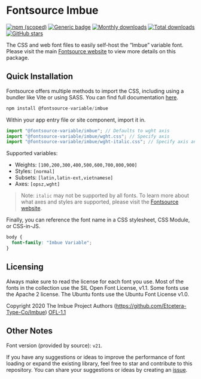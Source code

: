 # Fontsource Imbue

[![npm (scoped)](https://img.shields.io/npm/v/@fontsource-variable/imbue?color=brightgreen)](https://www.npmjs.com/package/@fontsource-variable/imbue) [![Generic badge](https://img.shields.io/badge/fontsource-passing-brightgreen)](https://github.com/fontsource/fontsource) [![Monthly downloads](https://badgen.net/npm/dm/@fontsource-variable/imbue)](https://github.com/fontsource/fontsource) [![Total downloads](https://badgen.net/npm/dt/@fontsource-variable/imbue)](https://github.com/fontsource/fontsource) [![GitHub stars](https://img.shields.io/github/stars/fontsource/fontsource.svg?style=social&label=Star)](https://github.com/fontsource/fontsource/stargazers)

The CSS and web font files to easily self-host the “Imbue” variable font. Please visit the main [Fontsource website](https://fontsource.org/fonts/imbue) to view more details on this package.

## Quick Installation

Fontsource offers multiple methods to import the CSS, including using a bundler like Vite or using SASS. You can find full documentation [here](https://fontsource.org/docs/getting-started/introduction).

```javascript
npm install @fontsource-variable/imbue
```

Within your app entry file or site component, import it in.

```javascript
import "@fontsource-variable/imbue"; // Defaults to wght axis
import "@fontsource-variable/imbue/wght.css"; // Specify axis
import "@fontsource-variable/imbue/wght-italic.css"; // Specify axis and style
```

Supported variables:
- Weights: `[100,200,300,400,500,600,700,800,900]`
- Styles: `[normal]`
- Subsets: `[latin,latin-ext,vietnamese]`
- Axes: `[opsz,wght]`

> Note: `italic` may not be supported by all fonts. To learn more about what axes and styles are supported, please visit the [Fontsource website](https://fontsource.org/fonts/imbue).

Finally, you can reference the font name in a CSS stylesheet, CSS Module, or CSS-in-JS.

```css
body {
  font-family: "Imbue Variable";
}
```

## Licensing
Always make sure to read the license for each font you use. Most of the fonts in the collection use the SIL Open Font License, v1.1. Some fonts use the Apache 2 license. The Ubuntu fonts use the Ubuntu Font License v1.0.

Copyright 2020 The Imbue Project Authors (https://github.com/Etcetera-Type-Co/Imbue)
[OFL-1.1](http://scripts.sil.org/OFL)

## Other Notes
Font version (provided by source): `v21`.

If you have any suggestions or ideas to improve the performance of font loading or expand the existing library, feel free to star and contribute to this repository. You can share your suggestions or ideas by creating an [issue](https://github.com/fontsource/fontsource/issues).